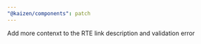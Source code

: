 ```yaml
---
"@kaizen/components": patch
---
```


Add more contenxt to the RTE link description and validation error
